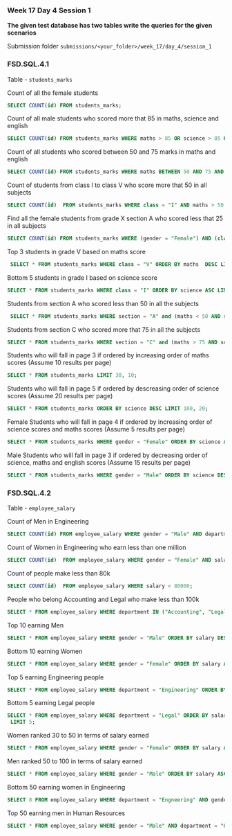 ### Week 17 Day 4 Session 1

**The given test database has two tables write the queries for the given scenarios**

Submission folder `submissions/<your_folder>/week_17/day_4/session_1`

### FSD.SQL.4.1

Table - `students_marks`

Count of all the female students

```sql
SELECT COUNT(id) FROM students_marks;
```

Count of all male students who scored more that 85 in maths, science and english

```sql
SELECT COUNT(id) FROM students_marks WHERE maths > 85 OR science > 85 OR english > 85;
```

Count of all students who scored between 50 and 75 marks in maths and english

```sql
SELECT COUNT(id) FROM students_marks WHERE maths BETWEEN 50 AND 75 AND english BETWEEN 50 AND 75;
```

Count of students from class I to class V who score more that 50 in all subjects

```sql
SELECT COUNT(id)  FROM students_marks WHERE class = "I" AND maths > 50 AND science > 50 AND english > 50;
```

Find all the female students from grade X  section A who scored  less that 25 in all subjects

```sql
SELECT COUNT(id) FROM students_marks WHERE (gender = "Female") AND (class = "X") AND (section = "A") AND (maths < 25 AND english < 25 AND science < 25);
```

Top 3 students in grade V based on maths score

```sql
 SELECT * FROM students_marks WHERE class = "V" ORDER BY maths  DESC LIMIT 3;
```

Bottom 5 students in grade I based on science score

```sql
SELECT * FROM students_marks WHERE class = "I" ORDER BY science ASC LIMIT 5;
```

Students from section A who scored less than 50 in all the subjects

```sql
 SELECT * FROM students_marks WHERE section = "A" and (maths < 50 AND science < 50 AND english < 50);
```

Students from section C who scored more that 75 in all the subjects

```sql
SELECT * FROM students_marks WHERE section = "C" and (maths > 75 AND science > 75 AND english > 75);
```

Students who will fall in page 3 if ordered by increasing order of maths scores (Assume 10 results per page)

```sql
SELECT * FROM students_marks LIMIT 30, 10;
```

Students who will fall in page 5 if ordered by descreasing order of science scores (Assume 20 results per page)

```sql
SELECT * FROM students_marks ORDER BY science DESC LIMIT 100, 20;
```


Female Students who will fall in page 4 if ordered by increasing order of science scores and maths scores (Assume 5 results per page)

```sql
SELECT * FROM students_marks WHERE gender = "Female" ORDER BY science ASC, maths ASC LIMIT 15, 5;
```

Male Students who will fall in page 3 if ordered by decreasing order of science, maths and english scores (Assume 15 results per page)

```sql
SELECT * FROM students_marks WHERE gender = "Male" ORDER BY science DESC, maths DESC, english DESC LIMIT 30, 15;
```

### FSD.SQL.4.2

Table - `employee_salary`

Count of Men in Engineering

```sql
SELECT COUNT(id) FROM employee_salary WHERE gender = "Male" AND department = "Engineering";

```

Count of Women in Engineering who earn less than one million

```sql
SELECT COUNT(id)  FROM employee_salary WHERE gender = "Female" AND salary < 100000000;
```

Count of people make less than 80k

```sql
SELECT COUNT(id)  FROM employee_salary WHERE salary < 80000;
```

People who belong Accounting and Legal who make less than 100k 

```sql
SELECT * FROM employee_salary WHERE department IN ("Accounting", "Legal") AND salary < 100000;
```

Top 10 earning Men

```sql
SELECT * FROM employee_salary WHERE gender = "Male" ORDER BY salary DESC LIMIT 10;
```

Bottom 10 earning Women

```sql
SELECT * FROM employee_salary WHERE gender = "Female" ORDER BY salary ASC LIMIT 10;
```

Top 5 earning Engineering people

```sql
SELECT * FROM employee_salary WHERE department = "Engineering" ORDER BY salary  DESC LIMIT 5;

```

Bottom 5 earning Legal people

```sql
SELECT * FROM employee_salary WHERE department = "Legal" ORDER BY salary  ASC
 LIMIT 5;
```

Women ranked 30 to 50 in terms of salary earned

```sql
SELECT * FROM employee_salary WHERE gender = "Female" ORDER BY salary ASC LIMIT 30, 20;

```

Men ranked 50 to 100 in terms of salary earned

```sql
SELECT * FROM employee_salary WHERE gender = "Male" ORDER BY salary ASC LIMIT 50, 50;

```

Bottom 50 earning women in Engineering

```sql
SELECT 8 FROM employee_salary WHERE department = "Engneering" AND gender = "Female" ORDER BY salary ASC LIMIT 50;

```

Top 50 earning men in Human Resources

```sql
SELECT * FROM employee_salary WHERE gender = "Male" AND department = "Human Resource" ORDER BY salary DESC LIMIT 50 ;

```